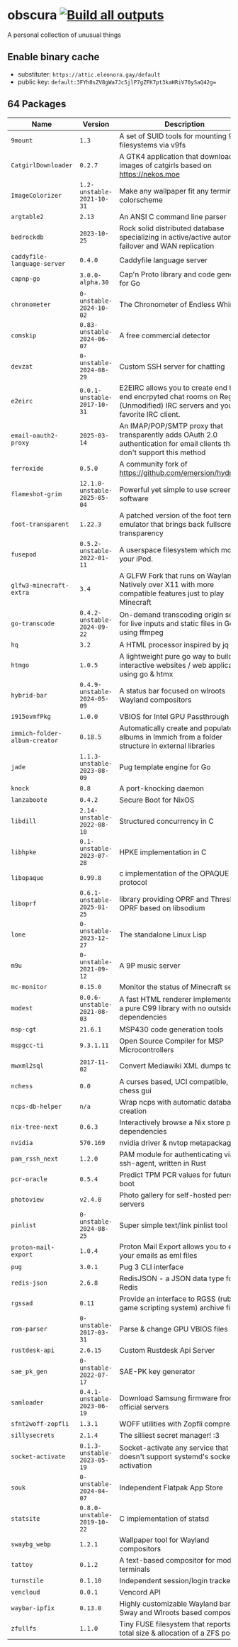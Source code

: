 # obscura [![Build all outputs](https://github.com/42LoCo42/obscura/actions/workflows/build.yml/badge.svg)](https://github.com/42LoCo42/obscura/actions/workflows/build.yml)
A personal collection of unusual things

## Enable binary cache
  * substituter: `https://attic.eleonora.gay/default`
  * public key:  `default:3FYh8sZV8gWa7Jc5jlP7gZFK7pt3kaHRiV70ySaQ42g=`

## 64 Packages

| Name | Version | Description | Homepage |
|------|---------|-------------|----------|
|`9mount`|`1.3`|A set of SUID tools for mounting 9p filesystems via v9fs|https://sqweek.net/code/9mount|
|`CatgirlDownloader`|`0.2.7`|A GTK4 application that downloads images of catgirls based on https://nekos.moe|https://github.com/NyarchLinux/CatgirlDownloader|
|`ImageColorizer`|`1.2-unstable-2021-10-31`|Make any wallpaper fit any terminal colorscheme|https://github.com/kiddae/ImageColorizer|
|`argtable2`|`2.13`|An ANSI C command line parser|https://argtable.sourceforge.io|
|`bedrockdb`|`2023-10-25`|Rock solid distributed database specializing in active/active automatic failover and WAN replication|https://bedrockdb.com|
|`caddyfile-language-server`|`0.4.0`|Caddyfile language server|https://github.com/caddyserver/vscode-caddyfile|
|`capnp-go`|`3.0.0-alpha.30`|Cap'n Proto library and code generator for Go|https://github.com/capnproto/go-capnp|
|`chronometer`|`0-unstable-2024-10-02`|The Chronometer of Endless Whimsy!|https://github.com/42LoCo42/chronometer|
|`comskip`|`0.83-unstable-2024-06-07`|A free commercial detector|https://github.com/erikkaashoek/Comskip|
|`devzat`|`0-unstable-2024-08-29`|Custom SSH server for chatting|https://github.com/quackduck/devzat|
|`e2eirc`|`0.0.1-unstable-2017-10-31`|E2EIRC allows you to create end to end encrpyted chat rooms on Regular (Unmodified) IRC servers and your favorite IRC client.|https://github.com/novus0rdo/e2eirc|
|`email-oauth2-proxy`|`2025-03-14`|An IMAP/POP/SMTP proxy that transparently adds OAuth 2.0 authentication for email clients that don't support this method |https://github.com/simonrob/email-oauth2-proxy|
|`ferroxide`|`0.5.0`|A community fork of https://github.com/emersion/hydroxide|https://github.com/acheong08/ferroxide|
|`flameshot-grim`|`12.1.0-unstable-2025-05-04`|Powerful yet simple to use screenshot software|https://github.com/flameshot-org/flameshot|
|`foot-transparent`|`1.22.3`|A patched version of the foot terminal emulator that brings back fullscreen transparency|https://codeberg.org/fazzi/foot|
|`fusepod`|`0.5.2-unstable-2022-01-11`|A userspace filesystem which mounts your iPod.|https://github.com/keegancsmith/FUSEPod|
|`glfw3-minecraft-extra`|`3.4`|A GLFW Fork that runs on Wayland Natively over X11 with more compatible features just to play Minecraft|https://github.com/BoyOrigin/glfw-wayland|
|`go-transcode`|`0.4.2-unstable-2024-09-22`|On-demand transcoding origin server for live inputs and static files in Go using ffmpeg|https://github.com/m1k1o/go-transcode|
|`hq`|`3.2`|A HTML processor inspired by jq|https://github.com/coderobe/hq|
|`htmgo`|`1.0.5`|A lightweight pure go way to build interactive websites / web applications using go & htmx|https://htmgo.dev|
|`hybrid-bar`|`0.4.9-unstable-2024-05-09`|A status bar focused on wlroots Wayland compositors|https://github.com/vars1ty/HybridBar|
|`i915ovmfPkg`|`1.0.0`|VBIOS for Intel GPU Passthrough|https://github.com/x78x79x82x79/i915ovmfPkg|
|`immich-folder-album-creator`|`0.18.5`| Automatically create and populate albums in Immich from a folder structure in external libraries|https://github.com/Salvoxia/immich-folder-album-creator|
|`jade`|`1.1.3-unstable-2023-08-09`|Pug template engine for Go|https://github.com/Joker/jade|
|`knock`|`0.8`|A port-knocking daemon|https://github.com/jvinet/knock|
|`lanzaboote`|`0.4.2`|Secure Boot for NixOS|https://github.com/42LoCo42/lanzaboote|
|`libdill`|`2.14-unstable-2022-08-10`|Structured concurrency in C|https://libdill.org|
|`libhpke`|`0.1-unstable-2023-07-28`|HPKE implementation in C|https://github.com/oktaysm/hpke|
|`libopaque`|`0.99.8`|c implementation of the OPAQUE protocol|https://github.com/stef/libopaque|
|`liboprf`|`0.6.1-unstable-2025-01-25`|library providing OPRF and Threshold OPRF based on libsodium|https://github.com/stef/liboprf|
|`lone`|`0-unstable-2023-12-27`|The standalone Linux Lisp|https://github.com/lone-lang/lone|
|`m9u`|`0-unstable-2021-09-12`|A 9P music server|https://sqweek.net/code/m9u/|
|`mc-monitor`|`0.15.0`|Monitor the status of Minecraft servers|https://github.com/itzg/mc-monitor|
|`modest`|`0.0.6-unstable-2021-08-03`|A fast HTML renderer implemented as a pure C99 library with no outside dependencies|https://github.com/lexborisov/Modest|
|`msp-cgt`|`21.6.1`|MSP430 code generation tools|https://www.ti.com/tool/MSP-CGT|
|`mspgcc-ti`|`9.3.1.11`|Open Source Compiler for MSP Microcontrollers|https://www.ti.com/tool/MSP430-GCC-OPENSOURCE|
|`mwxml2sql`|`2017-11-02`|Convert Mediawiki XML dumps to SQL|https://gerrit.wikimedia.org/g/operations/dumps/import-tools|
|`nchess`|`0.0`|A curses based, UCI compatible, chess gui|https://github.com/spinojara/nchess|
|`ncps-db-helper`|`n/a`|Wrap ncps with automatic database creation|n/a|
|`nix-tree-next`|`0.6.3`|Interactively browse a Nix store paths dependencies|https://github.com/utdemir/nix-tree|
|`nvidia`|`570.169`|nvidia driver & nvtop metapackage|https://www.nvidia.com|
|`pam_rssh_next`|`1.2.0`|PAM module for authenticating via ssh-agent, written in Rust|https://github.com/z4yx/pam_rssh|
|`pcr-oracle`|`0.5.4`|Predict TPM PCR values for future boot|https://github.com/okirch/pcr-oracle|
|`photoview`|`v2.4.0`|Photo gallery for self-hosted personal servers|https://photoview.github.io|
|`pinlist`|`0-unstable-2024-08-25`|Super simple text/link pinlist tool|https://github.com/42LoCo42/pinlist|
|`proton-mail-export`|`1.0.4`|Proton Mail Export allows you to export your emails as eml files|https://github.com/ProtonMail/proton-mail-export|
|`pug`|`3.0.1`|Pug 3 CLI interface|https://github.com/tokilabs/pug3-cli|
|`redis-json`|`2.6.8`|RedisJSON - a JSON data type for Redis|https://github.com/RedisJSON/RedisJSON|
|`rgssad`|`0.11`|Provide an interface to RGSS (ruby game scripting system) archive files|https://metacpan.org/dist/Archive-Rgssad|
|`rom-parser`|`0-unstable-2017-03-31`|Parse & change GPU VBIOS files|https://github.com/awilliam/rom-parser|
|`rustdesk-api`|`2.6.15`|Custom Rustdesk Api Server|https://github.com/lejianwen/rustdesk-api|
|`sae_pk_gen`|`0-unstable-2022-07-17`|SAE-PK key generator|https://github.com/vanhoefm/hostap-wpa3|
|`samloader`|`0.4.1-unstable-2023-06-19`|Download Samsung firmware from official servers|https://github.com/samloader/samloader|
|`sfnt2woff-zopfli`|`1.3.1`|WOFF utilities with Zopfli compression|https://github.com/bramstein/sfnt2woff-zopfli|
|`sillysecrets`|`2.1.4`|The silliest secret manager! :3|https://github.com/42LoCo42/sillysecrets|
|`socket-activate`|`0.1.3-unstable-2023-05-19`|Socket-activate any service that doesn't support systemd's socket activation|https://github.com/mupuf/socket-activate|
|`souk`|`0-unstable-2024-04-07`|Independent Flatpak App Store|https://gitlab.gnome.org/haecker-felix/souk|
|`statsite`|`0.8.0-unstable-2019-10-22`|C implementation of statsd|https://github.com/statsite/statsite|
|`swaybg_webp`|`1.2.1`|Wallpaper tool for Wayland compositors|https://github.com/swaywm/swaybg|
|`tattoy`|`0.1.2`|A text-based compositor for modern terminals|https://tattoy.sh|
|`turnstile`|`0.1.10`|Independent session/login tracker|https://github.com/chimera-linux/turnstile|
|`vencloud`|`0.0.1`|Vencord API|https://github.com/Vencord/Vencloud|
|`waybar-ipfix`|`0.13.0`|Highly customizable Wayland bar for Sway and Wlroots based compositors|https://github.com/alexays/waybar|
|`zfullfs`|`1.1.0`|Tiny FUSE filesystem that reports the total size & allocation of a ZFS pool|https://github.com/42LoCo42/zfullfs|

